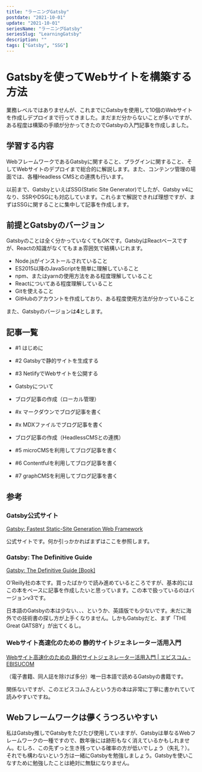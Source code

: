 ```yaml
---
title: "ラーニングGatsby"
postdate: "2021-10-01"
update: "2021-10-01"
seriesName: "ラーニングGatsby"
seriesSlug: "LearningGatsby"
description: ""
tags: ["Gatsby", "SSG"]
---
```


# Gatsbyを使ってWebサイトを構築する方法

業務レベルではありませんが、これまでにGatsbyを使用して10個のWebサイトを作成しデプロイまで行ってきました。まだまだ分からないことが多いですが、ある程度は構築の手順が分かってきたのでGatsbyの入門記事を作成しました。

## 学習する内容

WebフレームワークであるGatsbyに関すること、プラグインに関すること、そしてWebサイトのデプロイまで総合的に解説します。また、コンテンツ管理の場面では、各種Headless CMSとの連携も行います。

以前まで、GatsbyといえばSSG(Static Site Generator)でしたが、Gatsby v4になり、SSRやDSGにも対応しています。これらまで解説できれば理想ですが、まずはSSGに関することに集中して記事を作成します。

## 前提とGatsbyのバージョン

Gatsbyのことは全く分かっていなくてもOKです。GatsbyはReactベースですが、Reactの知識がなくてもまぁ雰囲気で結構いじれます。

- Node.jsがインストールされていること
- ES2015以降のJavaScriptを簡単に理解していること
- npm、またはyarnの使用方法をある程度理解していること
- Reactについてある程度理解していること
- Gitを使えること
- GitHubのアカウントを作成しており、ある程度使用方法が分かっていること

また、Gatsbyのバージョンは**4**とします。

## 記事一覧

- #1 はじめに
- #2 Gatsbyで静的サイトを生成する
- #3 NetlifyでWebサイトを公開する

- Gatsbyについて

- ブログ記事の作成（ローカル管理）

- #x マークダウンでブログ記事を書く
- #x MDXファイルでブログ記事を書く

- ブログ記事の作成（HeadlessCMSとの連携）

- #5 microCMSを利用してブログ記事を書く
- #6 Contentfulを利用してブログ記事を書く
- #7 graphCMSを利用してブログ記事を書く

## 参考

### Gatsby公式サイト

[Gatsby: Fastest Static-Site Generation Web Framework](https://www.gatsbyjs.com/)

公式サイトです。何か引っかかればまずはここを参照します。

### Gatsby: The Definitive Guide

[Gatsby: The Definitive Guide [Book]](https://www.oreilly.com/library/view/gatsby-the-definitive/9781492087502/)

O'Reilly社の本です。買ったばかりで読み進めているところですが、基本的にはこの本をベースに記事を作成したいと思っています。この本で扱っているのはバージョンv3です。

日本語のGatsbyの本は少ない、、、というか、英語版でも少ないです。未だに海外での技術書の探し方が上手くなりません。しかもGatsbyだと、まず「THE Great GATSBY」が出てくるし。

### Webサイト高速化のための 静的サイトジェネレーター活用入門

[Webサイト高速化のための 静的サイトジェネレーター活用入門 | エビスコム - EBISUCOM](https://ebisu.com/gatsbyjs-book/)

（電子書籍、同人誌を除けば多分）唯一日本語で読めるGatsbyの書籍です。

関係ないですが、このエビスコムさんという方の本は非常に丁寧に書かれていて読みやすいですね。

## Webフレームワークは儚くうつろいやすい

私はGatsby推しでGatsbyをたびたび使用していますが、Gatsbyは単なるWebフレームワークの一種ですので、数年後には跡形もなく消えているかもしれません。むしろ、この先ずっと生き残っている確率の方が低いでしょう（失礼？）。それでも構わないという方は一緒にGatsbyを勉強しましょう。Gatsbyを使いこなすために勉強したことは絶対に無駄になりません。

